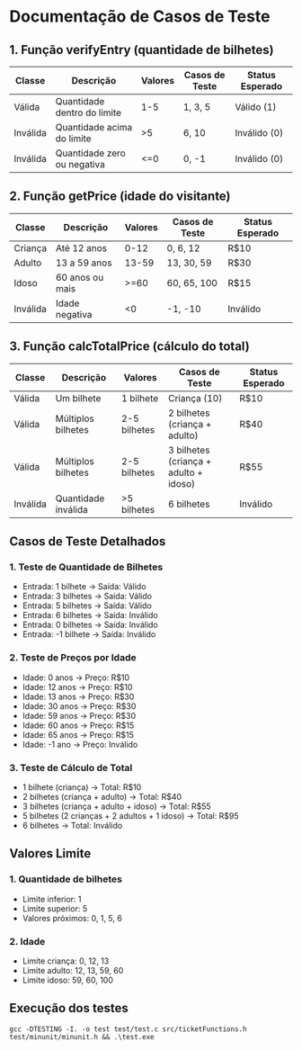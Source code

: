 # Documentação de Casos de Teste

## 1. Função verifyEntry (quantidade de bilhetes)

| Classe | Descrição | Valores | Casos de Teste | Status Esperado |
|--------|-----------|---------|----------------|-----------------|
| Válida | Quantidade dentro do limite | 1-5 | 1, 3, 5 | Válido (1) |
| Inválida | Quantidade acima do limite | >5 | 6, 10 | Inválido (0) |
| Inválida | Quantidade zero ou negativa | <=0 | 0, -1 | Inválido (0) |

## 2. Função getPrice (idade do visitante)

| Classe | Descrição | Valores | Casos de Teste | Status Esperado |
|--------|-----------|---------|----------------|-----------------|
| Criança | Até 12 anos | 0-12 | 0, 6, 12 | R$10 |
| Adulto | 13 a 59 anos | 13-59 | 13, 30, 59 | R$30 |
| Idoso | 60 anos ou mais | >=60 | 60, 65, 100 | R$15 |
| Inválida | Idade negativa | <0 | -1, -10 | Inválido |

## 3. Função calcTotalPrice (cálculo do total)

| Classe | Descrição | Valores | Casos de Teste | Status Esperado |
|--------|-----------|---------|----------------|-----------------|
| Válida | Um bilhete | 1 bilhete | Criança (10) | R$10 |
| Válida | Múltiplos bilhetes | 2-5 bilhetes | 2 bilhetes (criança + adulto) | R$40 |
| Válida | Múltiplos bilhetes | 2-5 bilhetes | 3 bilhetes (criança + adulto + idoso) | R$55 |
| Inválida | Quantidade inválida | >5 bilhetes | 6 bilhetes | Inválido |

## Casos de Teste Detalhados

### 1. Teste de Quantidade de Bilhetes
- Entrada: 1 bilhete → Saída: Válido
- Entrada: 3 bilhetes → Saída: Válido
- Entrada: 5 bilhetes → Saída: Válido
- Entrada: 6 bilhetes → Saída: Inválido
- Entrada: 0 bilhetes → Saída: Inválido
- Entrada: -1 bilhete → Saída: Inválido

### 2. Teste de Preços por Idade
- Idade: 0 anos → Preço: R$10
- Idade: 12 anos → Preço: R$10
- Idade: 13 anos → Preço: R$30
- Idade: 30 anos → Preço: R$30
- Idade: 59 anos → Preço: R$30
- Idade: 60 anos → Preço: R$15
- Idade: 65 anos → Preço: R$15
- Idade: -1 ano → Preço: Inválido

### 3. Teste de Cálculo de Total
- 1 bilhete (criança) → Total: R$10
- 2 bilhetes (criança + adulto) → Total: R$40
- 3 bilhetes (criança + adulto + idoso) → Total: R$55
- 5 bilhetes (2 crianças + 2 adultos + 1 idoso) → Total: R$95
- 6 bilhetes → Total: Inválido

## Valores Limite

### 1. Quantidade de bilhetes
- Limite inferior: 1
- Limite superior: 5
- Valores próximos: 0, 1, 5, 6

### 2. Idade
- Limite criança: 0, 12, 13
- Limite adulto: 12, 13, 59, 60
- Limite idoso: 59, 60, 100

## Execução dos testes
    gcc -DTESTING -I. -o test test/test.c src/ticketFunctions.h test/minunit/minunit.h && .\test.exe
